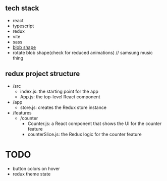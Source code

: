 ## tech stack

- react
- typescript
- redux
- vite
- sass
- [blob shape](https://www.npmjs.com/package/blobshape)
- rotate blob shape(check for reduced animations) // samsung music thing

## redux project structure

- /src
  - index.js: the starting point for the app
  - App.js: the top-level React component
- /app
  - store.js: creates the Redux store instance
- /features
  - /counter
    - Counter.js: a React component that shows the UI for the counter feature
    - counterSlice.js: the Redux logic for the counter feature

# TODO

- button colors on hover
- redux theme state